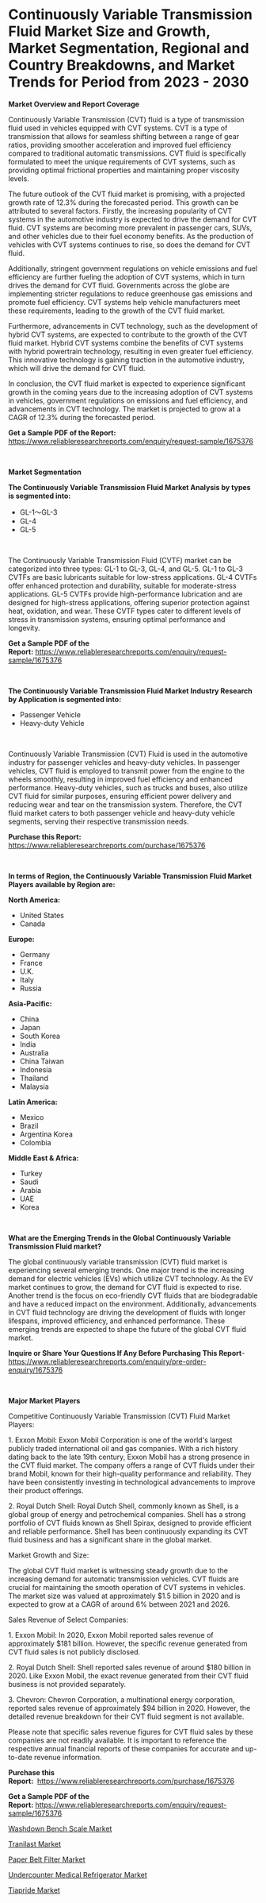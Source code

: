 <p><h1>Continuously Variable Transmission Fluid Market Size and Growth, Market Segmentation, Regional and Country Breakdowns, and Market Trends for Period from 2023 -  2030</h1></p><p><strong>Market Overview and Report Coverage</strong></p>
<p><p>Continuously Variable Transmission (CVT) fluid is a type of transmission fluid used in vehicles equipped with CVT systems. CVT is a type of transmission that allows for seamless shifting between a range of gear ratios, providing smoother acceleration and improved fuel efficiency compared to traditional automatic transmissions. CVT fluid is specifically formulated to meet the unique requirements of CVT systems, such as providing optimal frictional properties and maintaining proper viscosity levels.</p><p>The future outlook of the CVT fluid market is promising, with a projected growth rate of 12.3% during the forecasted period. This growth can be attributed to several factors. Firstly, the increasing popularity of CVT systems in the automotive industry is expected to drive the demand for CVT fluid. CVT systems are becoming more prevalent in passenger cars, SUVs, and other vehicles due to their fuel economy benefits. As the production of vehicles with CVT systems continues to rise, so does the demand for CVT fluid.</p><p>Additionally, stringent government regulations on vehicle emissions and fuel efficiency are further fueling the adoption of CVT systems, which in turn drives the demand for CVT fluid. Governments across the globe are implementing stricter regulations to reduce greenhouse gas emissions and promote fuel efficiency. CVT systems help vehicle manufacturers meet these requirements, leading to the growth of the CVT fluid market.</p><p>Furthermore, advancements in CVT technology, such as the development of hybrid CVT systems, are expected to contribute to the growth of the CVT fluid market. Hybrid CVT systems combine the benefits of CVT systems with hybrid powertrain technology, resulting in even greater fuel efficiency. This innovative technology is gaining traction in the automotive industry, which will drive the demand for CVT fluid.</p><p>In conclusion, the CVT fluid market is expected to experience significant growth in the coming years due to the increasing adoption of CVT systems in vehicles, government regulations on emissions and fuel efficiency, and advancements in CVT technology. The market is projected to grow at a CAGR of 12.3% during the forecasted period.</p></p>
<p><strong>Get a Sample PDF of the Report:</strong> <a href="https://www.reliableresearchreports.com/enquiry/request-sample/1675376">https://www.reliableresearchreports.com/enquiry/request-sample/1675376</a></p>
<p>&nbsp;</p>
<p><strong>Market Segmentation</strong></p>
<p><strong>The Continuously Variable Transmission Fluid Market Analysis by types is segmented into:</strong></p>
<p><ul><li>GL-1～GL-3</li><li>GL-4</li><li>GL-5</li></ul></p>
<p>&nbsp;</p>
<p><p>The Continuously Variable Transmission Fluid (CVTF) market can be categorized into three types: GL-1 to GL-3, GL-4, and GL-5. GL-1 to GL-3 CVTFs are basic lubricants suitable for low-stress applications. GL-4 CVTFs offer enhanced protection and durability, suitable for moderate-stress applications. GL-5 CVTFs provide high-performance lubrication and are designed for high-stress applications, offering superior protection against heat, oxidation, and wear. These CVTF types cater to different levels of stress in transmission systems, ensuring optimal performance and longevity.</p></p>
<p><strong>Get a Sample PDF of the Report:</strong>&nbsp;<a href="https://www.reliableresearchreports.com/enquiry/request-sample/1675376">https://www.reliableresearchreports.com/enquiry/request-sample/1675376</a></p>
<p>&nbsp;</p>
<p><strong>The Continuously Variable Transmission Fluid Market Industry Research by Application is segmented into:</strong></p>
<p><ul><li>Passenger Vehicle</li><li>Heavy-duty Vehicle</li></ul></p>
<p>&nbsp;</p>
<p><p>Continuously Variable Transmission (CVT) Fluid is used in the automotive industry for passenger vehicles and heavy-duty vehicles. In passenger vehicles, CVT fluid is employed to transmit power from the engine to the wheels smoothly, resulting in improved fuel efficiency and enhanced performance. Heavy-duty vehicles, such as trucks and buses, also utilize CVT fluid for similar purposes, ensuring efficient power delivery and reducing wear and tear on the transmission system. Therefore, the CVT fluid market caters to both passenger vehicle and heavy-duty vehicle segments, serving their respective transmission needs.</p></p>
<p><strong>Purchase this Report:</strong>&nbsp; <a href="https://www.reliableresearchreports.com/purchase/1675376">https://www.reliableresearchreports.com/purchase/1675376</a></p>
<p>&nbsp;</p>
<p><strong>In terms of Region, the Continuously Variable Transmission Fluid Market Players available by Region are:</strong></p>
<p>
    <p> <strong> North America: </strong>
        <ul>
            <li>United States</li>
            <li>Canada</li>
        </ul>
        </p> 
    <p> <strong> Europe: </strong>
        <ul>
            <li>Germany</li>
            <li>France</li>
            <li>U.K.</li>
            <li>Italy</li>
            <li>Russia</li>
        </ul>
        </p> 
    <p> <strong> Asia-Pacific: </strong>
        <ul>
            <li>China</li>
            <li>Japan</li>
            <li>South Korea</li>
            <li>India</li>
            <li>Australia</li>
            <li>China Taiwan</li>
            <li>Indonesia</li>
            <li>Thailand</li>
            <li>Malaysia</li>
        </ul>
        </p> 
    <p> <strong> Latin America: </strong>
        <ul>
            <li>Mexico</li>
            <li>Brazil</li>
            <li>Argentina Korea</li>
            <li>Colombia</li>
        </ul>
        </p> 
    <p> <strong> Middle East & Africa: </strong>
        <ul>
            <li>Turkey</li>
            <li>Saudi</li>
            <li>Arabia</li>
            <li>UAE</li>
            <li>Korea</li>
        </ul>
    </p>
    </p>
<p>&nbsp;</p>
<p><strong>What are the Emerging Trends in the Global Continuously Variable Transmission Fluid market?</strong></p>
<p><p>The global continuously variable transmission (CVT) fluid market is experiencing several emerging trends. One major trend is the increasing demand for electric vehicles (EVs) which utilize CVT technology. As the EV market continues to grow, the demand for CVT fluid is expected to rise. Another trend is the focus on eco-friendly CVT fluids that are biodegradable and have a reduced impact on the environment. Additionally, advancements in CVT fluid technology are driving the development of fluids with longer lifespans, improved efficiency, and enhanced performance. These emerging trends are expected to shape the future of the global CVT fluid market.</p></p>
<p><strong>Inquire or Share Your Questions If Any Before Purchasing This Report</strong>- <a href="https://www.reliableresearchreports.com/enquiry/pre-order-enquiry/1675376">https://www.reliableresearchreports.com/enquiry/pre-order-enquiry/1675376</a></p>
<p>&nbsp;</p>
<p><strong>Major Market Players</strong></p>
<p><p>Competitive Continuously Variable Transmission (CVT) Fluid Market Players:</p><p>1. Exxon Mobil: Exxon Mobil Corporation is one of the world's largest publicly traded international oil and gas companies. With a rich history dating back to the late 19th century, Exxon Mobil has a strong presence in the CVT fluid market. The company offers a range of CVT fluids under their brand Mobil, known for their high-quality performance and reliability. They have been consistently investing in technological advancements to improve their product offerings.</p><p>2. Royal Dutch Shell: Royal Dutch Shell, commonly known as Shell, is a global group of energy and petrochemical companies. Shell has a strong portfolio of CVT fluids known as Shell Spirax, designed to provide efficient and reliable performance. Shell has been continuously expanding its CVT fluid business and has a significant share in the global market.</p><p>Market Growth and Size:</p><p>The global CVT fluid market is witnessing steady growth due to the increasing demand for automatic transmission vehicles. CVT fluids are crucial for maintaining the smooth operation of CVT systems in vehicles. The market size was valued at approximately $1.5 billion in 2020 and is expected to grow at a CAGR of around 6% between 2021 and 2026.</p><p>Sales Revenue of Select Companies:</p><p>1. Exxon Mobil: In 2020, Exxon Mobil reported sales revenue of approximately $181 billion. However, the specific revenue generated from CVT fluid sales is not publicly disclosed.</p><p>2. Royal Dutch Shell: Shell reported sales revenue of around $180 billion in 2020. Like Exxon Mobil, the exact revenue generated from their CVT fluid business is not provided separately.</p><p>3. Chevron: Chevron Corporation, a multinational energy corporation, reported sales revenue of approximately $94 billion in 2020. However, the detailed revenue breakdown for their CVT fluid segment is not available.</p><p>Please note that specific sales revenue figures for CVT fluid sales by these companies are not readily available. It is important to reference the respective annual financial reports of these companies for accurate and up-to-date revenue information.</p></p>
<p><strong>Purchase this Report:</strong>&nbsp;&nbsp;<a href="https://www.reliableresearchreports.com/purchase/1675376">https://www.reliableresearchreports.com/purchase/1675376</a></p>
<p></p>
<p><strong>Get a Sample PDF of the Report:</strong>&nbsp;<a href="https://www.reliableresearchreports.com/enquiry/request-sample/1675376">https://www.reliableresearchreports.com/enquiry/request-sample/1675376</a></p>
<p><p><a href="https://medium.com/@slanecode210/washdown-bench-scale-market-trends-forecast-and-competitive-analysis-to-2030-7bbdbc2505eb">Washdown Bench Scale Market</a></p><p><a href="https://github.com/ashepherd82/Market-Research-Report-List-1/blob/main/tranilast-market.md">Tranilast Market</a></p><p><a href="https://medium.com/@dowodis7877/paper-belt-filter-market-competitive-analysis-market-trends-and-forecast-to-2030-46513ab538cc">Paper Belt Filter Market</a></p><p><a href="https://medium.com/@horlandkidd/undercounter-medical-refrigerator-market-analysis-its-cagr-market-segmentation-and-global-630d8b1e0d04">Undercounter Medical Refrigerator Market</a></p><p><a href="https://github.com/castoriffic/Market-Research-Report-List-1/blob/main/tiapride-market.md">Tiapride Market</a></p></p>
